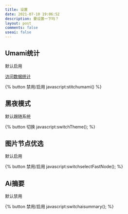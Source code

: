 ```yaml
---
title: 设置
date: 2021-07-10 19:06:52
description: 要设置一下吗？
layout: post
comments: false
useai: false
---
```


## Umami统计

默认启用

[访问数据统计](https://seeyou.hzchu.top/share/ogbqAPd0BGm5J2KS/blog.hzchu.top)

{% button 禁用/启用 javascript:stitchumami() %}

## 黑夜模式

默认跟随系统

{% button 切换 javascript:switchTheme(); %}

## 图片节点优选

默认启用

{% button 禁用/启用 javascript:switchselectFastNode(); %}

## Ai摘要

默认禁用

{% button 禁用/启用 javascript:switchaisummary(); %}


<script src="/js/settings.js"></script>